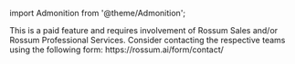 import Admonition from '@theme/Admonition';

<Admonition type="info" icon="🔒" title="Paid feature">
  This is a paid feature and requires involvement of Rossum Sales and/or Rossum Professional Services. Consider contacting the respective teams using the following form: https://rossum.ai/form/contact/
</Admonition>
